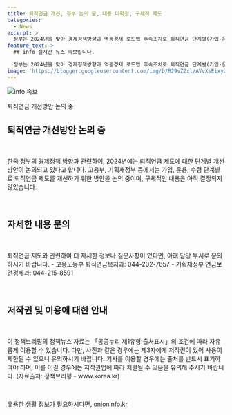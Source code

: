 ```yaml
---
title: 퇴직연금 개선, 정부 논의 중, 내용 미확정, 구체적 제도
categories:
  - News
excerpt: >
  정부는 2024년을 맞아 경제정책방향과 역동경제 로드맵 후속조치로 퇴직연금 단계별(가입·운용·수령) 제도 개선방안을 논의 중이나 구체적인 내용은 아직 결정되지 않았다. 고용노동부와 기획재정부로 문의하면 자세한 정보를 얻을 수 있다. 이에 따라 보도에 신중을 기해주시기를 부탁한다. (자료출처=정책브리핑 www.korea.kr)
feature_text: >
  ## info 실시간 뉴스 속보입니다.

  정부는 2024년을 맞아 경제정책방향과 역동경제 로드맵 후속조치로 퇴직연금 단계별(가입·운용·수령) 제도 개선방안을 논의 중이나 구체적인 내용은 아직 결정되지 않았다. 고용노동부와 기획재정부로 문의하면 자세한 정보를 얻을 수 있다. 이에 따라 보도에 신중을 기해주시기를 부탁한다. (자료출처=정책브리핑 www.korea.kr)
image: 'https://blogger.googleusercontent.com/img/b/R29vZ2xl/AVvXsEixyZcFfHzMRdzZMjFBmAUKJYCLCGyLL1o632UiGVXcaFdKo_bkvkuCioo0uUKlGfBVcT3P84aROyZIXSBEx3Aw5nCQ3pTgDom1WDC4m8eifvWiAmWEEVb4x6G_l8C0QH225ldMjyaFvpxGEBGNO37VmDTDMHGhJPq73UglMfDca1-0aw/s1600/blogspot.png'
---
```


<p><img src="https://blogger.googleusercontent.com/img/b/R29vZ2xl/AVvXsEixyZcFfHzMRdzZMjFBmAUKJYCLCGyLL1o632UiGVXcaFdKo_bkvkuCioo0uUKlGfBVcT3P84aROyZIXSBEx3Aw5nCQ3pTgDom1WDC4m8eifvWiAmWEEVb4x6G_l8C0QH225ldMjyaFvpxGEBGNO37VmDTDMHGhJPq73UglMfDca1-0aw/s1600/blogspot.png" alt="info 속보" /></p>

<p>퇴직연금 개선방안 논의 중</p>

<h2 data-ke-size="size26">퇴직연금 개선방안 논의 중</h2>

<p data-ke-size="size16">&nbsp;</p>

<p>한국 정부의 경제정책 방향과 관련하여, 2024년에는 퇴직연금 제도에 대한 단계별 개선 방안이 논의되고 있다고 합니다. 고용부, 기획재정부 등에서는 가입, 운용, 수령 단계별로 퇴직연금 제도를 개선하기 위한 방안을 논의 중이며, 구체적인 내용은 아직 결정되지 않았습니다.</p>

<p data-ke-size="size16">&nbsp;</p>

<h2 data-ke-size="size26">자세한 내용 문의</h2>

<p data-ke-size="size16">&nbsp;</p>

<p>퇴직연금 제도와 관련하여 더 자세한 정보나 질문사항이 있다면, 아래 담당 부서로 문의하시기 바랍니다.
- 고용노동부 퇴직연금복지과: 044-202-7657
- 기획재정부 연금보건경제과: 044-215-8591</p>

<p data-ke-size="size16">&nbsp;</p>

<h2 data-ke-size="size26">저작권 및 이용에 대한 안내</h2>

<p data-ke-size="size16">&nbsp;</p>

<p>이 정책브리핑의 정책뉴스 자료는 「공공누리 제1유형:출처표시」의 조건에 따라 자유롭게 이용할 수 있습니다. 다만, 사진과 같은 경우에는 제3자에게 저작권이 있어 사용이 제한될 수 있으니 유의하시기 바랍니다. 기사를 이용할 경우에는 출처를 반드시 표기하여야 하며, 이를 어길 경우에는 저작권법에 따라 처벌될 수 있음을 유의해 주시기 바랍니다. (자료출처: 정책브리핑 - www.korea.kr)</p>

<p data-ke-size="size16">&nbsp;</p>
유용한 생활 정보가 필요하시다면, <a href="https://onioninfo.kr" rel="dofollow">onioninfo.kr</a>


